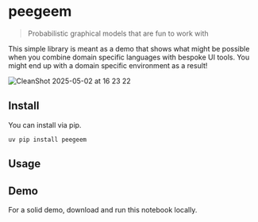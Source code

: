
# peegeem

> Probabilistic graphical models that are fun to work with <br>

This simple library is meant as a demo that shows what might be possible when you combine domain specific languages with bespoke UI tools. You might end up with a domain specific environment as a result!

![CleanShot 2025-05-02 at 16 23 22](https://github.com/user-attachments/assets/9618de8a-1f0b-49da-9055-0cbf124258ee)

## Install

You can install via pip.

```
uv pip install peegeem
```

## Usage 


## Demo 

For a solid demo, download and run this notebook locally. 
